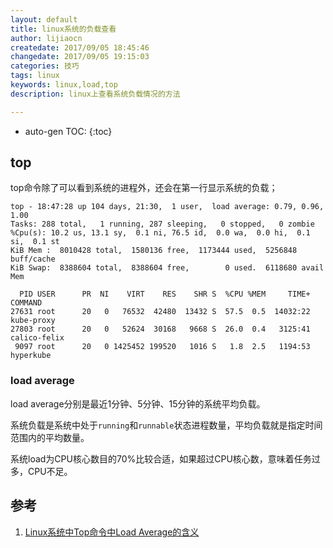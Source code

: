```yaml
---
layout: default
title: linux系统的负载查看
author: lijiaocn
createdate: 2017/09/05 18:45:46
changedate: 2017/09/05 19:15:03
categories: 技巧
tags: linux
keywords: linux,load,top
description: linux上查看系统负载情况的方法

---
```


* auto-gen TOC:
{:toc}

## top

top命令除了可以看到系统的进程外，还会在第一行显示系统的负载；

	top - 18:47:28 up 104 days, 21:30,  1 user,  load average: 0.79, 0.96, 1.00
	Tasks: 288 total,   1 running, 287 sleeping,   0 stopped,   0 zombie
	%Cpu(s): 10.2 us, 13.1 sy,  0.1 ni, 76.5 id,  0.0 wa,  0.0 hi,  0.1 si,  0.1 st
	KiB Mem :  8010428 total,  1580136 free,  1173444 used,  5256848 buff/cache
	KiB Swap:  8388604 total,  8388604 free,        0 used.  6118680 avail Mem
	
	  PID USER      PR  NI    VIRT    RES    SHR S  %CPU %MEM     TIME+ COMMAND
	27631 root      20   0   76532  42480  13432 S  57.5  0.5  14032:22 kube-proxy
	27803 root      20   0   52624  30168   9668 S  26.0  0.4   3125:41 calico-felix
	 9097 root      20   0 1425452 199520   1016 S   1.8  2.5   1194:53 hyperkube

### load average

load average分别是最近1分钟、5分钟、15分钟的系统平均负载。

系统负载是系统中处于`running`和`runnable`状态进程数量，平均负载就是指定时间范围内的平均数量。

系统load为CPU核心数目的70%比较合适，如果超过CPU核心数，意味着任务过多，CPU不足。


## 参考

1. [Linux系统中Top命令中Load Average的含义][1]

[1]: http://www.jiagulun.com/thread-34544-1-1.html  "Linux系统中Top命令中Load Average的含义" 
